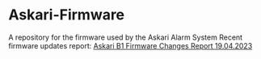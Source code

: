 # Askari-Firmware
A repository for the firmware used by the Askari Alarm System
Recent firmware updates report: [Askari B1 Firmware Changes Report 19.04.2023](https://docs.google.com/document/d/1myQzYKE-XmeEp5IZjZD4EkWDHmD7aaMb1853B2jSopc/edit?usp=sharing)
